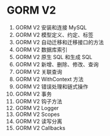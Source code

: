 # GORM V2
1. GORM V2 安装和连接 MySQL
2. GORM V2 模型定义、约定、标签
3. GORM V2 自动迁移和迁移接口的方法
4. GORM V2 数据库索引
5. GORM V2 原生 SQL 和生成 SQL
6. GORM V2 新增、删除、修改、查询
7. GORM V2 关联查询
8. GORM V2 WithContext 方法
9. GORM V2 错误处理和链式操作
10. GORM V2 事务
11. GORM V2 钩子方法
12. GORM V2 Logger
13. GORM V2 Scopes
14. GORM V2 读写分离
15. GORM V2 Callbacks